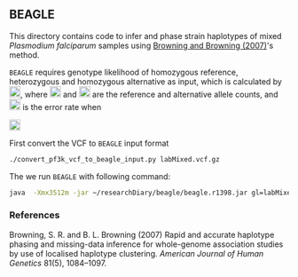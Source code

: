 ## BEAGLE

This directory contains code to infer and phase strain haplotypes of mixed *Plasmodium falciparum* samples using [Browning and Browning (2007)](#beagle)'s method.

`BEAGLE` requires genotype likelihood of homozygous reference, heterozygous and homozygous alternative as input, which is calculated by <img src="https://github.com/shajoezhu/DEploid-Supplementary-Materials/master/benchMark/beagle/eq_no_01.png" alt="Equation not rendered" height="20">, where <img src="https://github.com/shajoezhu/DEploid-Supplementary-Materials/master/benchMark/beagle/eq_no_02.png" alt="Equation not rendered" height="20"> and <img src="https://github.com/shajoezhu/DEploid-Supplementary-Materials/master/benchMark/beagle/eq_no_03.png" alt="Equation not rendered" height="20"> are the reference and alternative allele counts, and <img src="https://github.com/shajoezhu/DEploid-Supplementary-Materials/master/benchMark/beagle/eq_no_04.png" alt="Equation not rendered" height="20"> is the error rate when

<img src="https://github.com/shajoezhu/DEploid-Supplementary-Materials/master/benchMark/beagle/eq_no_05.png" alt="Equation not rendered" height="20">

First convert the VCF to `BEAGLE` input format

```bash
./convert_pf3k_vcf_to_beagle_input.py labMixed.vcf.gz
```

The we run `BEAGLE` with following command:

```bash
java  -Xmx3512m -jar ~/researchDiary/beagle/beagle.r1398.jar gl=labMixed.gl.vcf.gz out=labMixed.gl.out
```

### References

Browning, S. R. and B. L. Browning (2007) Rapid and accurate haplotype phasing and missing-data inference for whole-genome association studies by use of localised haplotype clustering. *American Journal of Human Genetics* 81(5), 1084–1097. <a name="beagle"></a>

